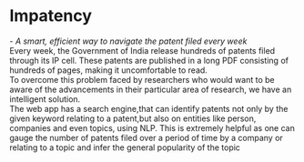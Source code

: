 <h1> Impatency </h1> - <i> A smart, efficient way to navigate the patent filed every week </i> <br> 
Every week, the Government of India release hundreds of patents filed through its IP cell. These patents are published in a long PDF consisting of hundreds of pages, making it uncomfortable to read. <br>
To overcome this problem faced by researchers who would want to be aware of the advancements in their particular area of research, we have an intelligent solution.<br>
The web app has a search engine,that can identify patents not only by the given keyword relating to a patent,but also on entities like person, companies and even topics, using NLP. This is extremely helpful as one can gauge the number of patents filed over a period of time by a company or relating to a topic and infer the general popularity of the topic <br>






